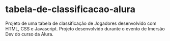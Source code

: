 # tabela-de-classificacao-alura

Projeto de uma tabela de classificação de Jogadores desenvolvido com HTML, CSS e Javascript. Projeto desenvolvido durante o evento de Imersão Dev do curso da Alura.